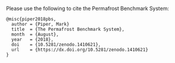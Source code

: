 Please use the following to cite the Permafrost Benchmark System:

    @misc{piper2018pbs,
      author = {Piper, Mark}
      title  = {The Permafrost Benchmark System},
      month  = {August},
      year   = {2018},
      doi    = {10.5281/zenodo.1410621},
      url    = {https://dx.doi.org/10.5281/zenodo.1410621}
    }
